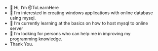 - 👋 Hi, I’m @ToLearnHere
- 👀 I’m interested in creating windows applications with online database using mysql.
- 🌱 I’m currently learning at the basics on how to host mysql to online server
- 💞️ I’m looking for persons who can help me in improving my programming knowledge.
- Thank You.

<!---
ToLearnHere/ToLearnHere is a ✨ special ✨ repository because its `README.md` (this file) appears on your GitHub profile.
You can click the Preview link to take a look at your changes.
--->
